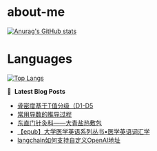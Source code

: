 # about-me
[![Anurag's GitHub stats](https://github-readme-stats.vercel.app/api?username=whitewatercn)](https://github.com/anuraghazra/github-readme-stats)

# Languages
[![Top Langs](https://github-readme-stats.vercel.app/api/top-langs/?username=whitewatercn)](https://github.com/anuraghazra/github-readme-stats)

📕 &nbsp;**Latest Blog Posts**
<!-- BLOG-POST-LIST:START -->
- [骨密度基于T值分级（D1-D5](https://forum.beginner.center/t/topic/1152/1)
- [常用导数的推导过程](https://forum.beginner.center/t/topic/1151/1)
- [东直门针灸科——大青盐热敷包](https://forum.beginner.center/t/topic/1145/1)
- [【epub】大学医学英语系列丛书•医学英语词汇学](https://forum.beginner.center/t/topic/1143/1)
- [langchain如何支持自定义OpenAI地址](https://forum.beginner.center/t/topic/1140/1)
<!-- BLOG-POST-LIST:END -->
